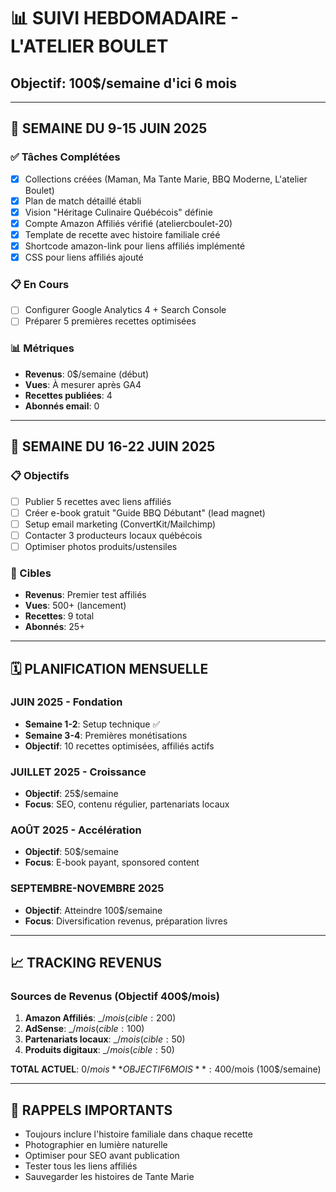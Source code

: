 # 📊 SUIVI HEBDOMADAIRE - L'ATELIER BOULET
## Objectif: 100$/semaine d'ici 6 mois

---

## 🎯 SEMAINE DU 9-15 JUIN 2025

### ✅ Tâches Complétées
- [x] Collections créées (Maman, Ma Tante Marie, BBQ Moderne, L'atelier Boulet)
- [x] Plan de match détaillé établi
- [x] Vision "Héritage Culinaire Québécois" définie
- [x] Compte Amazon Affiliés vérifié (ateliercboulet-20)
- [x] Template de recette avec histoire familiale créé
- [x] Shortcode amazon-link pour liens affiliés implémenté
- [x] CSS pour liens affiliés ajouté

### 📋 En Cours
- [ ] Configurer Google Analytics 4 + Search Console
- [ ] Préparer 5 premières recettes optimisées

### 📊 Métriques
- **Revenus**: 0$/semaine (début)
- **Vues**: À mesurer après GA4
- **Recettes publiées**: 4
- **Abonnés email**: 0

---

## 🎯 SEMAINE DU 16-22 JUIN 2025

### 📋 Objectifs
- [ ] Publier 5 recettes avec liens affiliés
- [ ] Créer e-book gratuit "Guide BBQ Débutant" (lead magnet)
- [ ] Setup email marketing (ConvertKit/Mailchimp)
- [ ] Contacter 3 producteurs locaux québécois
- [ ] Optimiser photos produits/ustensiles

### 🎯 Cibles
- **Revenus**: Premier test affiliés
- **Vues**: 500+ (lancement)
- **Recettes**: 9 total
- **Abonnés**: 25+

---

## 🗓️ PLANIFICATION MENSUELLE

### JUIN 2025 - Fondation
- **Semaine 1-2**: Setup technique ✅
- **Semaine 3-4**: Premières monétisations
- **Objectif**: 10 recettes optimisées, affiliés actifs

### JUILLET 2025 - Croissance
- **Objectif**: 25$/semaine
- **Focus**: SEO, contenu régulier, partenariats locaux

### AOÛT 2025 - Accélération  
- **Objectif**: 50$/semaine
- **Focus**: E-book payant, sponsored content

### SEPTEMBRE-NOVEMBRE 2025
- **Objectif**: Atteindre 100$/semaine
- **Focus**: Diversification revenus, préparation livres

---

## 📈 TRACKING REVENUS

### Sources de Revenus (Objectif 400$/mois)
1. **Amazon Affiliés**: _$/mois (cible: 200$)
2. **AdSense**: _$/mois (cible: 100$)
3. **Partenariats locaux**: _$/mois (cible: 50$)
4. **Produits digitaux**: _$/mois (cible: 50$)

**TOTAL ACTUEL**: 0$/mois
**OBJECTIF 6 MOIS**: 400$/mois (100$/semaine)

---

## 🔔 RAPPELS IMPORTANTS
- Toujours inclure l'histoire familiale dans chaque recette
- Photographier en lumière naturelle
- Optimiser pour SEO avant publication
- Tester tous les liens affiliés
- Sauvegarder les histoires de Tante Marie